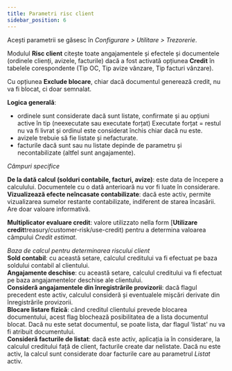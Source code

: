 ```yaml
---
title: Parametri risc client
sidebar_position: 6
---
```


Acești parametrii se găsesc în *Configurare > Utilitare > Trezorerie*.

Modulul **Risc client** citește toate angajamentele și efectele și documentele (ordinele clienți, avizele, facturile) dacă a fost activată opțiunea **Credit** în tabelele corespondente  (Tip OC, Tip avize vânzare, Tip facturi vânzare).

Cu opțiunea **Exclude blocare**, chiar dacă documentul generează credit, nu va fi blocat, ci doar semnalat.


**Logica generală**:
- ordinele sunt considerate dacă sunt listate, confirmate și au opțiuni active în tip (neexecutate sau executate forțat)
Executate forțat = restul nu va fi livrat și ordinul este considerat închis chiar dacă nu este.  
- avizele trebuie să fie listate și nefacturate.
- facturile dacă sunt sau nu listate depinde de parametru și necontabilizate (altfel sunt angajamente).  

*Câmpuri specifice*

**De la dată calcul (solduri contabile, facturi, avize)**: este data de începere a calculului. Documentele cu o dată anterioară nu vor fi luate în considerare.  
**Vizualizează efecte neîncasate contabilizate**: dacă este activ, permite vizualizarea sumelor restante contabilizate, indiferent de starea încasării. Are doar valoare informativă.  

**Multiplicator evaluare credit**: valore utilizzato nella form [**Utilizare credit**treasury/customer-risk/use-credit) pentru a determina valoarea câmpului *Credit estimat*.

*Baza de calcul pentru determinarea riscului client*  
**Sold contabil**: cu această setare, calculul creditului va fi efectuat pe baza soldului contabil al clientului.  
**Angajamente deschise**: cu această setare, calculul creditului va fi efectuat pe baza angajamentelor deschise ale clientului.  
**Consideră angajamentele din înregistrările provizorii**: dacă flagul precedent este activ, calculul consideră și eventualele mișcări derivate din înregistrările provizorii.  
**Blocare listare fizică**: când creditul clientului prevede blocarea documentului, acest flag blochează posibilitatea de a lista documentul blocat. Dacă nu este setat documentul, se poate lista, dar flagul ‘listat' nu va fi atribuit documentului.  
**Consideră facturile de listat**: dacă este activ, aplicația ia în considerare, la calculul creditului față de client, facturile create dar nelistate. Dacă nu este activ, la calcul sunt considerate doar facturile care au parametrul *Listat* activ.  